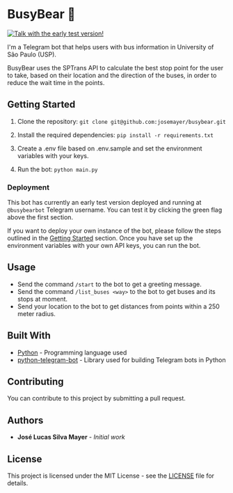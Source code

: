 # BusyBear 🐻

[![Talk with the early test version!](https://img.shields.io/badge/Deployed-green?style=flat-square&logo=telegram)](https://t.me/busybearbot)

I'm a Telegram bot that helps users with bus information in University of São Paulo (USP). 

BusyBear uses the SPTrans API to calculate the best stop point for the user to take, based on their location and the direction of the buses, in order to reduce the wait time in the points.

## Getting Started

1. Clone the repository: `git clone git@github.com:josemayer/busybear.git`

2. Install the required dependencies: `pip install -r requirements.txt`

3. Create a .env file based on .env.sample and set the environment variables with your keys.

4. Run the bot: `python main.py`

### Deployment

This bot has currently an early test version deployed and running at `@busybearbot` Telegram username. You can test it by clicking the green flag above the first section.

If you want to deploy your own instance of the bot, please follow the steps outlined in the [Getting Started](#getting-started) section. Once you have set up the environment variables with your own API keys, you can run the bot.

## Usage

- Send the command `/start` to the bot to get a greeting message.
- Send the command `/list_buses <way>` to the bot to get buses and its stops at moment.
- Send your location to the bot to get distances from points within a 250 meter radius.

## Built With

- [Python](https://www.python.org/) - Programming language used
- [python-telegram-bot](https://github.com/python-telegram-bot/python-telegram-bot) - Library used for building Telegram bots in Python

## Contributing

You can contribute to this project by submitting a pull request.

## Authors

- **José Lucas Silva Mayer** - *Initial work*

## License

This project is licensed under the MIT License - see the [LICENSE](LICENSE) file for details.

